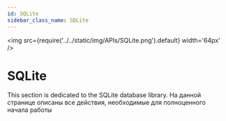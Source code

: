 ```yaml
---
id: SQLite
sidebar_class_name: SQLite
---
```


<img src={require('../../static/img/APIs/SQLite.png').default} width='64px' />

# SQLite

This section is dedicated to the SQLite database library. На данной странице описаны все действия, необходимые для полноценного начала работы